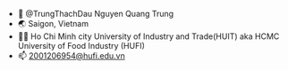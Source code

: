 - 👋 @TrungThachDau Nguyen Quang Trung
- 🌏 Saigon, Vietnam
- 🧑‍🎓 Ho Chi Minh city University of Industry and Trade(HUIT) aka HCMC University of Food Industry (HUFI)
- 📫 2001206954@hufi.edu.vn

 <!---
TrungThachDau/TrungThachDau is a ✨ special ✨ repository because its `README.md` (this file) appears on your GitHub profile.
You can click the Preview link to take a look at your changes.
--->
